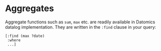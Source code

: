 # Aggregates

Aggregate functions such as `sum`, `max` etc. are readily available in Datomics datalog implementation. They are written in the `:find` clause in your query:

    [:find (max ?date)
     :where
     ...]



